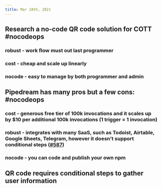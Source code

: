 ```yaml
---
title: Mar 18th, 2021
---
```


## Research a no-code QR code solution for COTT #nocodeops
### robust - work flow must out last programmer
### cost - cheap and scale up linearly
### nocode - easy to manage by both programmer and admin
## Pipedream has many pros but a few cons: #nocodeops
### cost - generous free tier of 100k invocations and it scales up by $10 per additional 100k invocations (1 trigger = 1 invocation)
### robust - integrates with many SaaS, such as Todoist, Airtable, Google Sheets, Telegram, however it doesn't support conditional steps ([#587](https://github.com/PipedreamHQ/pipedream/discussions/587))
### nocode - you can code and publish your own npm
## QR code requires conditional steps to gather user information
